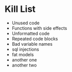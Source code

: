 Kill List
=========
* Unused code
* Functions with side effects
* Unformatted code
* Repeated code blocks
* Bad variable names
* sql injections
* fat models
* another one
* another two


